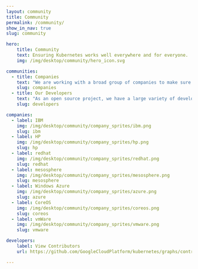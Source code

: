 ```yaml
---
layout: community
title: Community
permalink: /community/
show_in_nav: true
slug: community

hero: 
    title: Community
    text: Ensuring Kubernetes works well everywhere and for everyone.
    img: /img/desktop/community/hero_icon.svg

communities:
  - title: Companies
    text: "We are working with a broad group of companies to make sure that Kubernetes works well for everyone, from individual developers to the largest companies in the cloud space."
    slug: companies
  - title: Our Developers
    text: "As an open source project, we have a large variety of developers from many of our partners as well as other members of the community."
    slug: developers

companies:
  - label: IBM
    img: /img/desktop/community/company_sprites/ibm.png
    slug: ibm
  - label: HP
    img: /img/desktop/community/company_sprites/hp.png
    slug: hp
  - label: redhat
    img: /img/desktop/community/company_sprites/redhat.png
    slug: redhat
  - label: mesosphere
    img: /img/desktop/community/company_sprites/mesosphere.png
    slug: mesosphere
  - label: Windows Azure
    img: /img/desktop/community/company_sprites/azure.png
    slug: azure
  - label: CoreOS
    img: /img/desktop/community/company_sprites/coreos.png
    slug: coreos
  - label: vmWare
    img: /img/desktop/community/company_sprites/vmware.png
    slug: vmware

developers:
    label: View Contributors
    url: https://github.com/GoogleCloudPlatform/kubernetes/graphs/contributors

---
```

